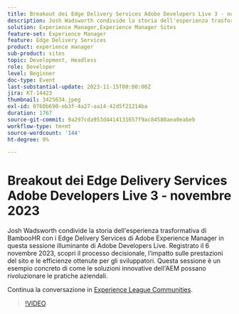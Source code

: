 ```yaml
---
title: Breakout dei Edge Delivery Services Adobe Developers Live 3 - novembre 2023
description: Josh Wadsworth condivide la storia dell'esperienza trasformativa di BambooHR con i Edge Delivery Services di Adobe Experience Manager in questa sessione illuminante di Adobe Developers Live. Registrato il 6 novembre 2023, scopri il processo decisionale, l’impatto sulle prestazioni del sito e le efficienze ottenute per gli sviluppatori. Questa sessione è un esempio concreto di come le soluzioni innovative dell'AEM possano rivoluzionare le pratiche aziendali.
solution: Experience Manager,Experience Manager Sites
feature-set: Experience Manager
feature: Edge Delivery Services
product: experience manager
sub-product: sites
topic: Development, Headless
role: Developer
level: Beginner
doc-type: Event
last-substantial-update: 2023-11-15T00:00:00Z
jira: KT-14423
thumbnail: 3425634.jpeg
exl-id: 0760b690-eb3f-4a27-aa14-42d5f21214ba
duration: 1767
source-git-commit: 9a297cda953d4414131657f9ac84580aea0eabeb
workflow-type: tm+mt
source-wordcount: '144'
ht-degree: 0%

---
```


# Breakout dei Edge Delivery Services Adobe Developers Live 3 - novembre 2023

Josh Wadsworth condivide la storia dell&#39;esperienza trasformativa di BambooHR con i Edge Delivery Services di Adobe Experience Manager in questa sessione illuminante di Adobe Developers Live. Registrato il 6 novembre 2023, scopri il processo decisionale, l’impatto sulle prestazioni del sito e le efficienze ottenute per gli sviluppatori. Questa sessione è un esempio concreto di come le soluzioni innovative dell&#39;AEM possano rivoluzionare le pratiche aziendali.

Continua la conversazione in [Experience League Communities](https://adobe.ly/3rD9rMV).

>[!VIDEO](https://video.tv.adobe.com/v/3425634/?learn=on)
